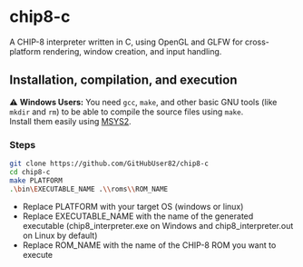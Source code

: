 # chip8-c

A CHIP-8 interpreter written in C, using OpenGL and GLFW for cross-platform rendering, window creation, and input handling.

## Installation, compilation, and execution

⚠️ **Windows Users:** You need `gcc`, `make`, and other basic GNU tools (like `mkdir` and `rm`) to be able to compile the source files using `make`.  
Install them easily using [MSYS2](https://www.msys2.org/).

### Steps

```bash
git clone https://github.com/GitHubUser82/chip8-c
cd chip8-c
make PLATFORM
.\bin\EXECUTABLE_NAME .\\roms\\ROM_NAME
```
- Replace PLATFORM with your target OS (windows or linux)
- Replace EXECUTABLE_NAME with the name of the generated executable (chip8_interpreter.exe on Windows and chip8_interpreter.out on Linux by default)
- Replace ROM_NAME with the name of the CHIP-8 ROM you want to execute